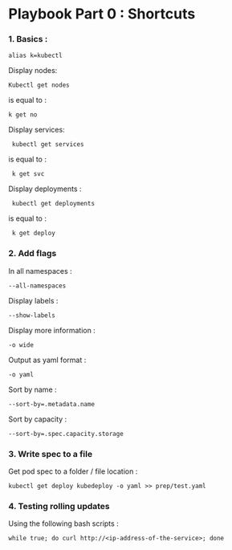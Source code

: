 # Playbook Part 0 : Shortcuts

### 1. Basics :

    alias k=kubectl
    
Display nodes:

    Kubectl get nodes
    
is equal to :
  
    k get no
    
    
Display services:

     kubectl get services
     
is equal to :

     k get svc
     
Display deployments :

     kubectl get deployments 
     
is equal to :

     k get deploy



### 2. Add flags
In all namespaces : 

    --all-namespaces  

Display labels :

    --show-labels  
    
Display more information :

    -o wide
   
Output as yaml format :

    -o yaml


Sort by name : 

    --sort-by=.metadata.name

Sort by capacity :

    --sort-by=.spec.capacity.storage  
   
   

### 3. Write spec to a file 

Get pod spec to a folder / file location : 

    kubectl get deploy kubedeploy -o yaml >> prep/test.yaml



### 4. Testing rolling updates

Using the following bash scripts : 

    while true; do curl http://<ip-address-of-the-service>; done
